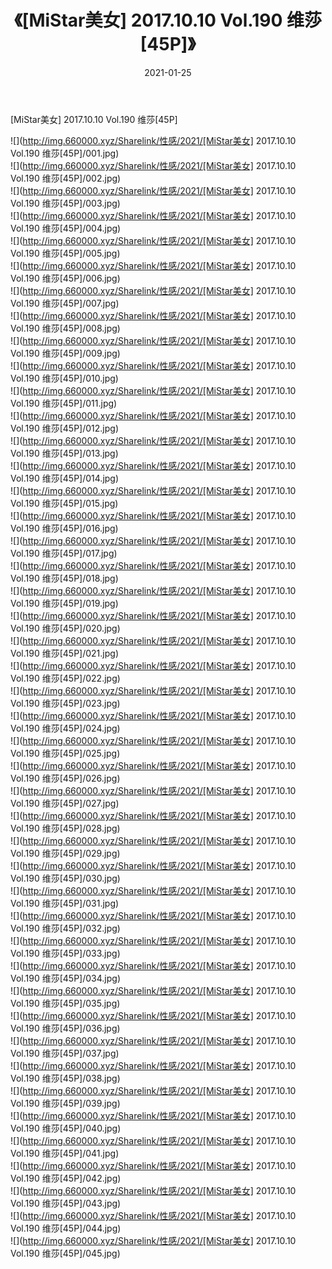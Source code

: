 ﻿---
layout: post
title:  《[MiStar美女] 2017.10.10 Vol.190 维莎[45P]》
date:   2021-01-25
img: http://img.660000.xyz/Sharelink/性感/2021/[MiStar美女] 2017.10.10 Vol.190 维莎[45P]/000.jpg
categories: [美女, 清纯, 唯美]
---

[MiStar美女] 2017.10.10 Vol.190 维莎[45P]

  ![](http://img.660000.xyz/Sharelink/性感/2021/[MiStar美女] 2017.10.10 Vol.190 维莎[45P]/001.jpg) <br> ![](http://img.660000.xyz/Sharelink/性感/2021/[MiStar美女] 2017.10.10 Vol.190 维莎[45P]/002.jpg) <br> ![](http://img.660000.xyz/Sharelink/性感/2021/[MiStar美女] 2017.10.10 Vol.190 维莎[45P]/003.jpg) <br> ![](http://img.660000.xyz/Sharelink/性感/2021/[MiStar美女] 2017.10.10 Vol.190 维莎[45P]/004.jpg) <br> ![](http://img.660000.xyz/Sharelink/性感/2021/[MiStar美女] 2017.10.10 Vol.190 维莎[45P]/005.jpg) <br> ![](http://img.660000.xyz/Sharelink/性感/2021/[MiStar美女] 2017.10.10 Vol.190 维莎[45P]/006.jpg) <br> ![](http://img.660000.xyz/Sharelink/性感/2021/[MiStar美女] 2017.10.10 Vol.190 维莎[45P]/007.jpg) <br> ![](http://img.660000.xyz/Sharelink/性感/2021/[MiStar美女] 2017.10.10 Vol.190 维莎[45P]/008.jpg) <br> ![](http://img.660000.xyz/Sharelink/性感/2021/[MiStar美女] 2017.10.10 Vol.190 维莎[45P]/009.jpg) <br> ![](http://img.660000.xyz/Sharelink/性感/2021/[MiStar美女] 2017.10.10 Vol.190 维莎[45P]/010.jpg) <br> ![](http://img.660000.xyz/Sharelink/性感/2021/[MiStar美女] 2017.10.10 Vol.190 维莎[45P]/011.jpg) <br> ![](http://img.660000.xyz/Sharelink/性感/2021/[MiStar美女] 2017.10.10 Vol.190 维莎[45P]/012.jpg) <br> ![](http://img.660000.xyz/Sharelink/性感/2021/[MiStar美女] 2017.10.10 Vol.190 维莎[45P]/013.jpg) <br> ![](http://img.660000.xyz/Sharelink/性感/2021/[MiStar美女] 2017.10.10 Vol.190 维莎[45P]/014.jpg) <br> ![](http://img.660000.xyz/Sharelink/性感/2021/[MiStar美女] 2017.10.10 Vol.190 维莎[45P]/015.jpg) <br> ![](http://img.660000.xyz/Sharelink/性感/2021/[MiStar美女] 2017.10.10 Vol.190 维莎[45P]/016.jpg) <br> ![](http://img.660000.xyz/Sharelink/性感/2021/[MiStar美女] 2017.10.10 Vol.190 维莎[45P]/017.jpg) <br> ![](http://img.660000.xyz/Sharelink/性感/2021/[MiStar美女] 2017.10.10 Vol.190 维莎[45P]/018.jpg) <br> ![](http://img.660000.xyz/Sharelink/性感/2021/[MiStar美女] 2017.10.10 Vol.190 维莎[45P]/019.jpg) <br> ![](http://img.660000.xyz/Sharelink/性感/2021/[MiStar美女] 2017.10.10 Vol.190 维莎[45P]/020.jpg) <br> ![](http://img.660000.xyz/Sharelink/性感/2021/[MiStar美女] 2017.10.10 Vol.190 维莎[45P]/021.jpg) <br> ![](http://img.660000.xyz/Sharelink/性感/2021/[MiStar美女] 2017.10.10 Vol.190 维莎[45P]/022.jpg) <br> ![](http://img.660000.xyz/Sharelink/性感/2021/[MiStar美女] 2017.10.10 Vol.190 维莎[45P]/023.jpg) <br> ![](http://img.660000.xyz/Sharelink/性感/2021/[MiStar美女] 2017.10.10 Vol.190 维莎[45P]/024.jpg) <br> ![](http://img.660000.xyz/Sharelink/性感/2021/[MiStar美女] 2017.10.10 Vol.190 维莎[45P]/025.jpg) <br> ![](http://img.660000.xyz/Sharelink/性感/2021/[MiStar美女] 2017.10.10 Vol.190 维莎[45P]/026.jpg) <br> ![](http://img.660000.xyz/Sharelink/性感/2021/[MiStar美女] 2017.10.10 Vol.190 维莎[45P]/027.jpg) <br> ![](http://img.660000.xyz/Sharelink/性感/2021/[MiStar美女] 2017.10.10 Vol.190 维莎[45P]/028.jpg) <br> ![](http://img.660000.xyz/Sharelink/性感/2021/[MiStar美女] 2017.10.10 Vol.190 维莎[45P]/029.jpg) <br> ![](http://img.660000.xyz/Sharelink/性感/2021/[MiStar美女] 2017.10.10 Vol.190 维莎[45P]/030.jpg) <br> ![](http://img.660000.xyz/Sharelink/性感/2021/[MiStar美女] 2017.10.10 Vol.190 维莎[45P]/031.jpg) <br> ![](http://img.660000.xyz/Sharelink/性感/2021/[MiStar美女] 2017.10.10 Vol.190 维莎[45P]/032.jpg) <br> ![](http://img.660000.xyz/Sharelink/性感/2021/[MiStar美女] 2017.10.10 Vol.190 维莎[45P]/033.jpg) <br> ![](http://img.660000.xyz/Sharelink/性感/2021/[MiStar美女] 2017.10.10 Vol.190 维莎[45P]/034.jpg) <br> ![](http://img.660000.xyz/Sharelink/性感/2021/[MiStar美女] 2017.10.10 Vol.190 维莎[45P]/035.jpg) <br> ![](http://img.660000.xyz/Sharelink/性感/2021/[MiStar美女] 2017.10.10 Vol.190 维莎[45P]/036.jpg) <br> ![](http://img.660000.xyz/Sharelink/性感/2021/[MiStar美女] 2017.10.10 Vol.190 维莎[45P]/037.jpg) <br> ![](http://img.660000.xyz/Sharelink/性感/2021/[MiStar美女] 2017.10.10 Vol.190 维莎[45P]/038.jpg) <br> ![](http://img.660000.xyz/Sharelink/性感/2021/[MiStar美女] 2017.10.10 Vol.190 维莎[45P]/039.jpg) <br> ![](http://img.660000.xyz/Sharelink/性感/2021/[MiStar美女] 2017.10.10 Vol.190 维莎[45P]/040.jpg) <br> ![](http://img.660000.xyz/Sharelink/性感/2021/[MiStar美女] 2017.10.10 Vol.190 维莎[45P]/041.jpg) <br> ![](http://img.660000.xyz/Sharelink/性感/2021/[MiStar美女] 2017.10.10 Vol.190 维莎[45P]/042.jpg) <br> ![](http://img.660000.xyz/Sharelink/性感/2021/[MiStar美女] 2017.10.10 Vol.190 维莎[45P]/043.jpg) <br> ![](http://img.660000.xyz/Sharelink/性感/2021/[MiStar美女] 2017.10.10 Vol.190 维莎[45P]/044.jpg) <br> ![](http://img.660000.xyz/Sharelink/性感/2021/[MiStar美女] 2017.10.10 Vol.190 维莎[45P]/045.jpg) <br>